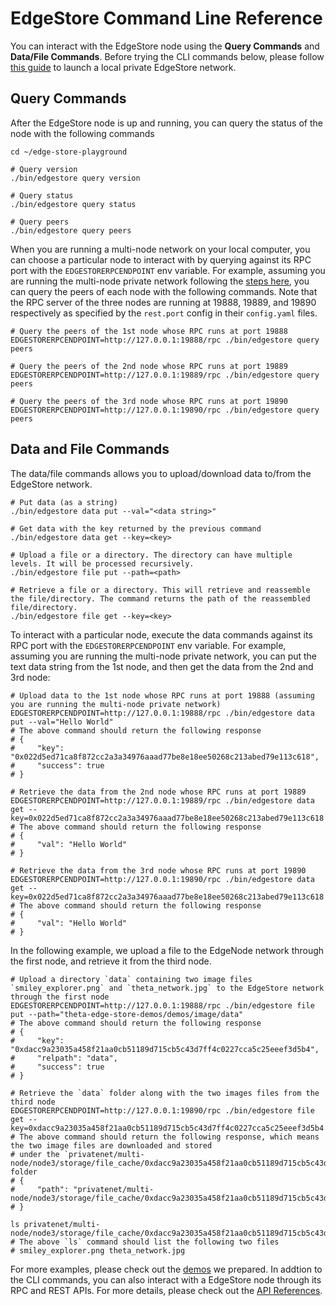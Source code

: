 # EdgeStore Command Line Reference

You can interact with the EdgeStore node using the **Query Commands** and **Data/File Commands**. Before trying the CLI commands below, please follow [this guide](./SETUP.md#edgestore-setup) to launch a local private EdgeStore network.

## Query Commands

After the EdgeStore node is up and running, you can query the status of the node with the following commands

```shell
cd ~/edge-store-playground

# Query version
./bin/edgestore query version

# Query status
./bin/edgestore query status

# Query peers
./bin/edgestore query peers
```

When you are running a multi-node network on your local computer, you can choose a particular node to interact with by querying against its RPC port with the `EDGESTORERPCENDPOINT` env variable. For example, assuming you are running the multi-node private network following the [steps here](./SETUP.md#launch-a-multi-node-edgestore-private-network), you can query the peers of each node with the following commands. Note that the RPC server of the three nodes are running at 19888, 19889, and 19890 respectively as specified by the `rest.port` config in their `config.yaml` files.

```shell
# Query the peers of the 1st node whose RPC runs at port 19888
EDGESTORERPCENDPOINT=http://127.0.0.1:19888/rpc ./bin/edgestore query peers

# Query the peers of the 2nd node whose RPC runs at port 19889
EDGESTORERPCENDPOINT=http://127.0.0.1:19889/rpc ./bin/edgestore query peers

# Query the peers of the 3rd node whose RPC runs at port 19890
EDGESTORERPCENDPOINT=http://127.0.0.1:19890/rpc ./bin/edgestore query peers
```

## Data and File Commands

The data/file commands allows you to upload/download data to/from the EdgeStore network.

```shell
# Put data (as a string)
./bin/edgestore data put --val="<data string>"

# Get data with the key returned by the previous command
./bin/edgestore data get --key=<key>

# Upload a file or a directory. The directory can have multiple levels. It will be processed recursively.
./bin/edgestore file put --path=<path>

# Retrieve a file or a directory. This will retrieve and reassemble the file/directory. The command returns the path of the reassembled file/directory.
./bin/edgestore file get --key=<key>
```

To interact with a particular node, execute the data commands against its RPC port with the `EDGESTORERPCENDPOINT` env variable. For example, assuming you are running the multi-node private network, you can put the text data string from the 1st node, and then get the data from the 2nd and 3rd node:

```shell
# Upload data to the 1st node whose RPC runs at port 19888 (assuming you are running the multi-node private network)
EDGESTORERPCENDPOINT=http://127.0.0.1:19888/rpc ./bin/edgestore data put --val="Hello World"
# The above command should return the following response
# {
#     "key": "0x022d5ed71ca8f872cc2a3a34976aaad77be8e18ee50268c213abed79e113c618",
#     "success": true
# }

# Retrieve the data from the 2nd node whose RPC runs at port 19889
EDGESTORERPCENDPOINT=http://127.0.0.1:19889/rpc ./bin/edgestore data get --key=0x022d5ed71ca8f872cc2a3a34976aaad77be8e18ee50268c213abed79e113c618
# The above command should return the following response
# {
#     "val": "Hello World"
# }

# Retrieve the data from the 3rd node whose RPC runs at port 19890 
EDGESTORERPCENDPOINT=http://127.0.0.1:19890/rpc ./bin/edgestore data get --key=0x022d5ed71ca8f872cc2a3a34976aaad77be8e18ee50268c213abed79e113c618
# The above command should return the following response
# {
#     "val": "Hello World"
# }
```

In the following example, we upload a file to the EdgeNode network through the first node, and retrieve it from the third node.

```shell
# Upload a directory `data` containing two image files `smiley_explorer.png` and `theta_network.jpg` to the EdgeStore network through the first node
EDGESTORERPCENDPOINT=http://127.0.0.1:19888/rpc ./bin/edgestore file put --path="theta-edge-store-demos/demos/image/data"
# The above command should return the following response
# {
#     "key": "0xdacc9a23035a458f21aa0cb51189d715cb5c43d7ff4c0227cca5c25eeef3d5b4",
#     "relpath": "data",
#     "success": true
# }

# Retrieve the `data` folder along with the two images files from the third node
EDGESTORERPCENDPOINT=http://127.0.0.1:19890/rpc ./bin/edgestore file get --key=0xdacc9a23035a458f21aa0cb51189d715cb5c43d7ff4c0227cca5c25eeef3d5b4
# The above command should return the following response, which means the two image files are downloaded and stored 
# under the `privatenet/multi-node/node3/storage/file_cache/0xdacc9a23035a458f21aa0cb51189d715cb5c43d7ff4c0227cca5c25eeef3d5b4/data` folder
# {
#     "path": "privatenet/multi-node/node3/storage/file_cache/0xdacc9a23035a458f21aa0cb51189d715cb5c43d7ff4c0227cca5c25eeef3d5b4/data"
# }

ls privatenet/multi-node/node3/storage/file_cache/0xdacc9a23035a458f21aa0cb51189d715cb5c43d7ff4c0227cca5c25eeef3d5b4/data
# The above `ls` command should list the following two files
# smiley_explorer.png theta_network.jpg
```

For more examples, please check out the [demos](../demos) we prepared. In addtion to the CLI commands, you can also interact with a EdgeStore node through its RPC and REST APIs. For more details, please check out the [API References](API.md#edgestore-api-reference).
